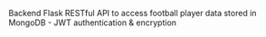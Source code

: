 Backend Flask RESTful API to access football player data stored in MongoDB
    - JWT authentication & encryption

